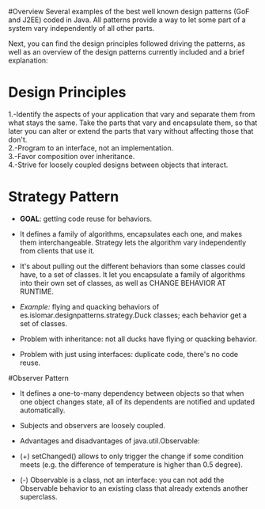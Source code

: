 #Overview
Several examples of the best well known design patterns (GoF and J2EE) coded in Java.
All patterns provide a way to let some part of a system vary independently of all other parts.

Next, you can find the design principles followed driving the patterns, as well as an overview of the design patterns currently included and a brief explanation:


# Design Principles

1.-Identify the aspects of your application that vary and separate them from what stays the same.
Take the parts that vary and encapsulate them, so that later you can alter or extend the parts that vary without affecting those that don't.<br />
2.-Program to an interface, not an implementation.<br />
3.-Favor composition over inheritance.<br />
4.-Strive for loosely coupled designs between objects that interact.<br />




# Strategy Pattern
* **GOAL**:  getting code reuse for behaviors.<br />
* It defines a family of algorithms, encapsulates each one, and makes them interchangeable. Strategy lets the algorithm vary independently from clients that use it.

* It's about pulling out the different behaviors than some classes could have, to a set of classes. It let you encapsulate a family of algorithms into their
own set of classes, as well as CHANGE BEHAVIOR AT RUNTIME.<br />
* _Example:_ flying and quacking behaviors of es.islomar.designpatterns.strategy.Duck classes; each behavior get a set of classes.
* Problem with inheritance: not all ducks have flying or quacking behavior.<br />
* Problem with just using interfaces: duplicate code, there's no code reuse.



#Observer Pattern

* It defines a one-to-many dependency between objects so that when one object changes state, all of its dependents are notified and updated automatically.
* Subjects and observers are loosely coupled.

* Advantages and disadvantages of java.util.Observable:
 * (+) setChanged() allows to only trigger the change if some condition meets (e.g. the difference of temperature is higher than 0.5 degree).
 * (-) Observable is a class, not an interface: you can not add the Observable behavior to an existing class that already extends another superclass.
